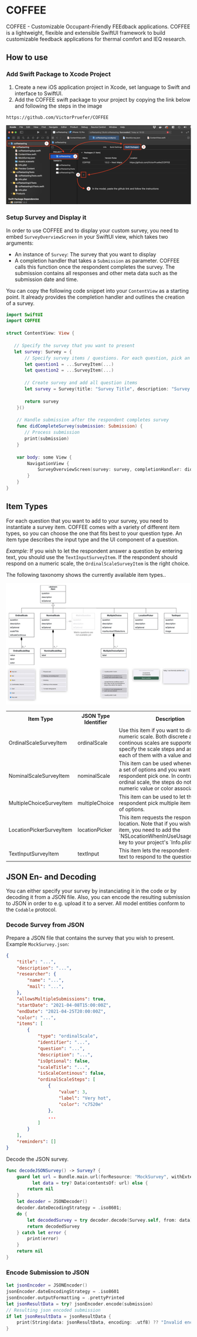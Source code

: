 # COFFEE
COFFEE - Customizable Occupant-Friendly FEEdback applications. COFFEE is a lightweight, flexible and extensible SwiftUI framework to build customizable feedback applications for thermal comfort and IEQ research.

## How to use

### Add Swift Package to Xcode Project
1. Create a new iOS application project in Xcode, set language to Swift and interface to SwiftUI.
2. Add the COFFEE swift package to your project by copying the link below and following the steps in the image
```
https://github.com/VictorPruefer/COFFEE
```
<center>
<img src="Sources/COFFEE/Resources/AddPackageInstructions.jpg"/>
</center>

### Setup Survey and Display it
In order to use COFFEE and to display your custom survey, you need to embed `SurveyOverviewScreen` in your SwiftUI view, which takes two arguments:
- An instance of `Survey`: The survey that you want to display
- A completion handler that takes a `Submission` as parameter. COFFEE calls this function once the respondent completes the survey. The submission contains all responses and other meta data such as the submission date and time.

You can copy the following code snippet into your `ContentView` as a starting point. It already provides the completion handler and outlines the creation of a survey.

```swift
import SwiftUI
import COFFEE

struct ContentView: View {
   
   // Specify the survey that you want to present
   let survey: Survey = {
       // Specify survey items / questions. For each question, pick an item type that fits best (see section 'Item Types')
       let question1 = ...SurveyItem(...)
       let question2 = ...SurveyItem(...)
       
       // Create survey and add all question items
       let survey = Survey(title: "Survey Title", description: "Survey Description", allowsMultipleSubmissions: true, startDate: Date(), endDate: Calendar.current.date(byAdding: .day, value: 1, to: Date())!, items: [question1, question2], color: "42a7f5")
       
       return survey
    }()
   
    // Handle submission after the respondent completes survey
    func didCompleteSurvey(submission: Submission) {
       // Process submission
       print(submission)
    }
    
    var body: some View {
        NavigationView {
            SurveyOverviewScreen(survey: survey, completionHandler: didCompleteSurvey(submission:))
        }
    }
}
```

## Item Types

For each question that you want to add to your survey, you need to instantiate a survey item. COFFEE comes with a variety of different item types, so you can choose the one that fits best to your question type. An item type describes the input type and the UI component of a question. 

*Example:* If you wish to let the respondent answer a question by entering text, you should use the `TextInputSurveyItem`. If the respondent should respond on a numeric scale, the `OrdinalScaleSurveyItem` is the right choice.

The following taxonomy shows the currently available item types..

<center>
<img src="Sources/COFFEE/Resources/SurveyItemTaxonomy.jpg"/>
</center>

<table>
  <tr>
    <th>Item Type</th><th>JSON Type Identifier</th><th>Description</th>
  </tr>
  <tr>
    <td>OrdinalScaleSurveyItem</td><td>ordinalScale</td><td>Use this item if you want to display a numeric scale. Both discrete and continous scales are supported. You can specify the scale steps and associate each of them with a value and color.</td>
  </tr>
  <tr>
    <td>NominalScaleSurveyItem</td><td>nominalScale</td><td>This item can be used whenever you have a set of options and you want to let the respondent pick one. In contrast to the ordinal scale, the steps do not have a numeric value or color associated.</td>
  </tr>
  <tr>
    <td>MultipleChoiceSurveyItem</td><td>multipleChoice</td><td>This item can be used to let the respondent pick multiple items from a set of options.</td>
  </tr>
  <tr>
    <td>LocationPickerSurveyItem</td><td>locationPicker</td><td>This item requests the respondent's location. Note that if you wish to use this item, you need to add the `NSLocationWhenInUseUsageDescription` key to your project's `Info.plist` file.</td>
  </tr>
  <tr>
    <td>TextInputSurveyItem</td><td>textInput</td><td>This item lets the respondent enter any text to respond to the question.</td>
  </tr>
</table>

## JSON En- and Decoding

You can either specify your survey by instanciating it in the code or by decoding it from a JSON file. Also, you can encode the resulting submission to JSON in order to e.g. upload it to a server. All model entities conform to the `Codable` protocol.

### Decode Survey from JSON

Prepare a JSON file that contains the survey that you wish to present. Example `MockSurvey.json`:
```json
{
    "title": "...",
    "description": "...",
    "researcher": {
        "name": "...",
        "mail": "...",
    },
    "allowsMultipleSubmissions": true,
    "startDate": "2021-04-08T15:00:00Z",
    "endDate": "2021-04-25T20:00:00Z",
    "color": "...",
    "items": [
        {
            "type": "ordinalScale",
            "identifier": "...",
            "question": "...",
            "description": "...",
            "isOptional": false,
            "scaleTitle": "...",
            "isScaleContinous": false,
            "ordinalScaleSteps": [
                {
                    "value": 3,
                    "label": "Very hot",
                    "color": "c7520e"
                },
                ...
            ]
        }
    ],
    "reminders": []
}

```

Decode the JSON survey.
```swift
func decodeJSONSurvey() -> Survey? {
    guard let url = Bundle.main.url(forResource: "MockSurvey", withExtension: "json"),
          let data = try? Data(contentsOf: url) else {
        return nil
    }
    let decoder = JSONDecoder()
    decoder.dateDecodingStrategy = .iso8601;
    do {
        let decodedSurvey = try decoder.decode(Survey.self, from: data)
        return decodedSurvey
    } catch let error {
        print(error)
    }
    return nil
}
```

### Encode Submission to JSON

```swift
let jsonEncoder = JSONEncoder()
jsonEncoder.dateEncodingStrategy = .iso8601
jsonEncoder.outputFormatting = .prettyPrinted
let jsonResultData = try? jsonEncoder.encode(submission)
// Resulting json encoded submission
if let jsonResultData = jsonResultData {
    print(String(data: jsonResultData, encoding: .utf8) ?? "Invalid encodation")
}
```
